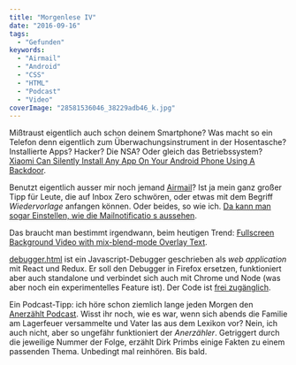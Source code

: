 ```yaml
---
title: "Morgenlese IV"
date: "2016-09-16"
tags:
  - "Gefunden"
keywords:
  - "Airmail"
  - "Android"
  - "CSS"
  - "HTML"
  - "Podcast"
  - "Video"
coverImage: "28581536046_38229adb46_k.jpg"
---
```


Mißtraust eigentlich auch schon deinem Smartphone? Was macht so ein Telefon denn eigentlich zum Überwachungsinstrument in der Hosentasche? Installierte Apps? Hacker? Die NSA? Oder gleich das Betriebssystem? [Xiaomi Can Silently Install Any App On Your Android Phone Using A Backdoor](http://thehackernews.com/2016/09/xiaomi-android-backdoor.html?m=1).

Benutzt eigentlich ausser mir noch jemand [Airmail](https://itunes.apple.com/us/app/airmail-3/id918858936?mt=12&at=11l7ja&ct=tss)? Ist ja mein ganz großer Tipp für Leute, die auf Inbox Zero schwören, oder etwas mit dem Begriff _Wiedervorlage_ anfangen können. Oder beides, so wie ich. [Da kann man sogar Einstellen, wie die Mailnotificatio s aussehen](http://thesweetsetup.com/customize-notification-center-alerts-airmail-mac/).

Das braucht man bestimmt irgendwann, beim heutigen Trend: [Fullscreen Background Video with mix-blend-mode Overlay Text](http://thenewcode.com/1136/Fullscreen-Background-Video-with-mix-blend-mode-Overlay-Text?utm_source=codropscollective).

[debugger.html](https://hacks.mozilla.org/2016/09/introducing-debugger-html/) ist ein Javascript-Debugger geschrieben als _web application_ mit React und Redux. Er soll den Debugger in Firefox ersetzen, funktioniert aber auch standalone und verbindet sich auch mit Chrome und Node (was aber noch ein experimentelles Feature ist). Der Code ist [frei zugänglich](https://github.com/devtools-html/debugger.html).

Ein Podcast-Tipp: ich höre schon ziemlich lange jeden Morgen den [Anerzählt Podcast](https://anerzaehlt.net/). Wisst ihr noch, wie es war, wenn sich abends die Familie am Lagerfeuer versammelte und Vater las aus dem Lexikon vor? Nein, ich auch nicht, aber so ungefähr funktioniert der _Anerzähler_. Getriggert durch die jeweilige Nummer der Folge, erzählt Dirk Primbs einige Fakten zu einem passenden Thema. Unbedingt mal reinhören. Bis bald.
